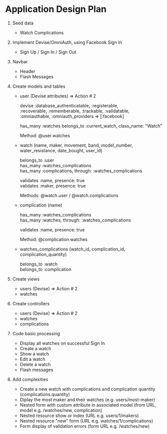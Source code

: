 # Application Design Plan 

1. Seed data

    - Watch Complications  

2. Implement Devise/OmniAuth, using Facebook Sign In

    - Sign Up / Sign In / Sign Out  

3. Navbar

    - Header  
    - Flash Messages  

4. Create models and tables

    - user (Devise attributes) => Action # 2  

        devise :database_authenticatable, :registerable,  
         :recoverable, :rememberable, :trackable, :validatable,  
         :omniauthable, :omniauth_providers => [:facebook]  

        has_many :watches 
        belongs_to :current_watch, class_name: "Watch"  

        Method: @user.watches  

    - watch (name, maker, movement, band, model_number, water_resistance, date_bought, user_id)  

         belongs_to :user  
         has_many :watches_complications  
         has_many :complications, through: :watches_complications  

         validates :name, presence: true  
         validates :maker, presence: true  

         Methods: @watch.user / @watch.complications   

    - complication (name)  

       has_many :watches_complications  
       has_many :watches, through: :watches_complications  

       validates :name, presence: true  

       Method: @complication.watches  

    - watches_complications (watch_id, complication_id, complication_quantity)  

       belongs_to :watch  
       belongs_to :complication  

5. Create views

    - users (Devise) => Action # 2  
    - watches  

6. Create controllers

    - users (Devise) => Action # 2  
    - watches  
    - complications  

7. Code basic processing

    - Display all watches on successful Sign In  
    - Create a watch  
    - Show a watch  
    - Edit a watch  
    - Delete a watch  
    - Flash messages  

8. Add complexities

    - Create a new watch with complications and complication quantity (complications.quantity)  
    - Diplay the most maker and their watches (e.g. users/most-maker)  
    - Nested form with custom attribute in associated model (from URL, model e.g. /watches/new, complication)  
    - Nested resource show or index (URL e.g. users/1/makers)  
    - Nested resource "new" form (URL e.g. watches/1/complications)  
    - Form display of validation errors (form URL e.g. /watches/new)  

